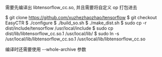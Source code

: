 
需要先编译出 libtensorflow_cc.so, 并且需要将自定义 op 打包进去

$ git clone https://github.com/xuzhezhaozhao/tensorflow
$ git checkout EasyCTR
$ ./configure
$ ./build_so.sh
$ ./make_dist.sh
$ sudo cp -r dist/include/tensorflow /usr/local/include
$ sudo cp dist/lib/libtensorflow_cc.so.1 /usr/local/lib/
$ sudo ln -s /usr/local/lib/libtensorflow_cc.so.1 /usr/local/lib/libtensorflow_cc.so

编译时还需要使用 --whole-archive 参数

